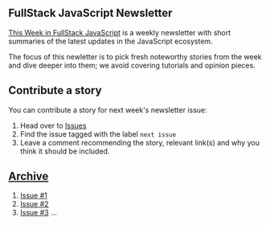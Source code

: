 ## FullStack JavaScript Newsletter

[This Week in FullStack JavaScript](http://www.fullstackjs.com/newsletter) is a weekly newsletter with short summaries of the latest updates in the JavaScript ecosystem.

The focus of this newletter is to pick fresh noteworthy stories from the week and dive deeper into them; we avoid covering tutorials and opinion pieces.

## Contribute a story

You can contribute a story for next week's newsletter issue:

1. Head over to [Issues](https://github.com/gautamarora/fullstackjs-newsletter/issues)
1. Find the issue tagged with the label `next issue`
1. Leave a comment recommending the story, relevant link(s) and why you think it should be included.

## [Archive](http://www.fullstackjs.com/newsletter/archive)

1. [Issue #1](http://eepurl.com/cbsF_D)
1. [Issue #2](http://eepurl.com/ccgLC5)
1. [Issue #3](http://eepurl.com/cc6wZP)
...
